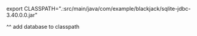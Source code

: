  export CLASSPATH=".:src/main/java/com/example/blackjack/sqlite-jdbc-3.40.0.0.jar"

 ^^ add database to classpath